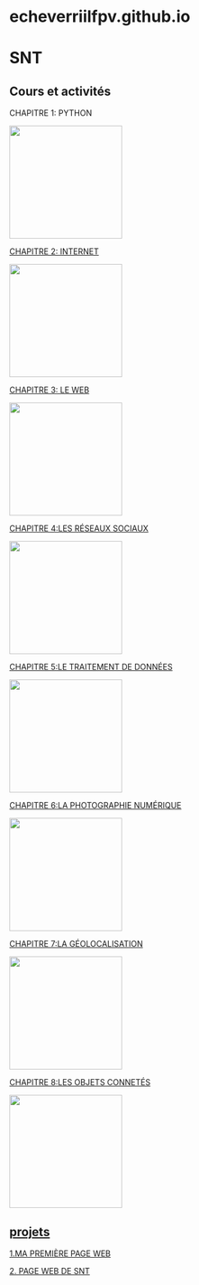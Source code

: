 # echeverriilfpv.github.io
<html> 
	<head>
		<meta charset="utf-8" />
                <h1>SNT</h1>
        </head>
        <body>
        <h2>Cours et activités</h2>
        <p>CHAPITRE 1: PYTHON</p>
        <img src="https://upload.wikimedia.org/wikipedia/commons/thumb/c/c3/Python-logo-notext.svg/1200px-Python-logo-notext.svg.png"/
widht="100"
height="200"/>
<a href="https://github.com/echeverriilfpv/echeverriilfpv.github.io/blob/main/Python"</a>
        <p>CHAPITRE 2: INTERNET</p>
<img src="https://www.servnet.mx/hs-fs/hubfs/Imagenes_art_ms_octubre2021/02%20%C2%BFQue%CC%81%20son%20los%20servicios%20de%20internet___.png?width=900&name=02%20%C2%BFQue%CC%81%20son%20los%20servicios%20de%20internet___.png"/
widht="100"
height="200">
        <p>CHAPITRE 3: LE WEB</p>
<img src="https://cdn.computerhoy.com/sites/navi.axelspringer.es/public/media/image/2012/10/4688-historia-web.jpg"/
     widht="100"
     height="200"/>

<p>CHAPITRE 4:LES RÉSEAUX 
		SOCIAUX</p>
<img src="https://lesjeudisdunumerique.files.wordpress.com/2017/07/rc3a9seaux-sociaux-bien-choisir.jpg"/
     widht="100"
     height="200"/>			
		     
 <p>CHAPITRE 5:LE TRAITEMENT
		DE DONNÉES</p>
<img src="https://donnees-rgpd.fr/wp-content/uploads/2019/12/a-quoi-sert-registre-traitements.jpg"/
     widht="100"
     height="200"/>		
        
<p>CHAPITRE 6:LA PHOTOGRAPHIE 
		NUMÉRIQUE</p>
<img src="https://www.lhommetendance.fr/wp-content/uploads/2017/10/La-photographie-num%C3%A9rique-615x438.jpg"/
     widht="100"
    height="200"/>
		
   <p>CHAPITRE 7:LA GÉOLOCALISATION</p>
<img src="https://www.hubone.fr/data/2021/03/hubone-1617194109-700x500.png"/
     widht="100"
     height="200"/>
		
 <p>CHAPITRE 8:LES OBJETS CONNETÉS</p>
<img src="https://hominance.com/wp-content/uploads/2020/04/shutterstock_1039128847-1-1024x784.jpg"/
     widht="100"
     height="200"/>
		
 <h2>projets</h2>
        <p>1.MA PREMIÈRE PAGE WEB</p>
       
<p>2. PAGE WEB DE SNT</p>


	
</html>         
